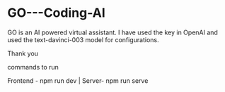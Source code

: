 # GO---Coding-AI

GO is an AI powered virtual assistant. I have used the key in OpenAI and used the text-davinci-003 model for configurations.

Thank you

commands to run

Frontend - npm run dev | Server- npm run serve
